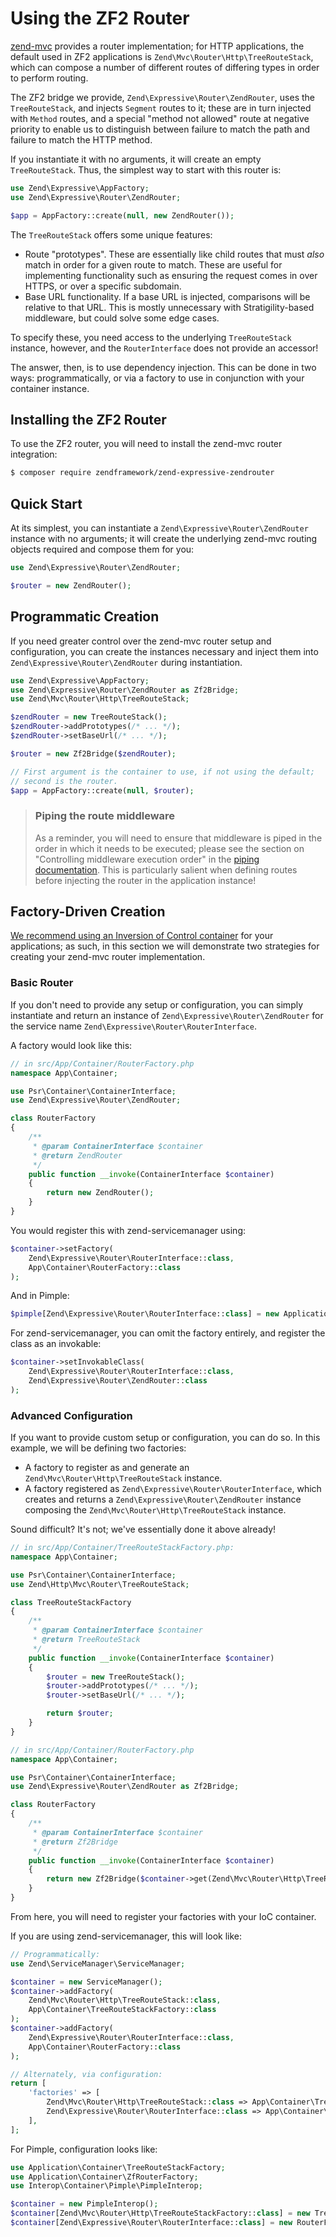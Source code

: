 # Using the ZF2 Router

[zend-mvc](https://github.com/zendframework/zend-mvc) provides a router
implementation; for HTTP applications, the default used in ZF2 applications is
`Zend\Mvc\Router\Http\TreeRouteStack`, which can compose a number of different
routes of differing types in order to perform routing.

The ZF2 bridge we provide, `Zend\Expressive\Router\ZendRouter`, uses the
`TreeRouteStack`, and injects `Segment` routes to it; these are in turn injected
with `Method` routes, and a special "method not allowed" route at negative
priority to enable us to distinguish between failure to match the path and
failure to match the HTTP method.

If you instantiate it with no arguments, it will create an empty
`TreeRouteStack`. Thus, the simplest way to start with this router is:

```php
use Zend\Expressive\AppFactory;
use Zend\Expressive\Router\ZendRouter;

$app = AppFactory::create(null, new ZendRouter());
```

The `TreeRouteStack` offers some unique features:

- Route "prototypes". These are essentially like child routes that must *also*
  match in order for a given route to match. These are useful for implementing
  functionality such as ensuring the request comes in over HTTPS, or over a
  specific subdomain.
- Base URL functionality. If a base URL is injected, comparisons will be
  relative to that URL. This is mostly unnecessary with Stratigility-based
  middleware, but could solve some edge cases.

To specify these, you need access to the underlying `TreeRouteStack`
instance, however, and the `RouterInterface` does not provide an accessor!

The answer, then, is to use dependency injection. This can be done in two ways:
programmatically, or via a factory to use in conjunction with your container
instance.

## Installing the ZF2 Router

To use the ZF2 router, you will need to install the zend-mvc router integration:

```bash
$ composer require zendframework/zend-expressive-zendrouter
```

## Quick Start

At its simplest, you can instantiate a `Zend\Expressive\Router\ZendRouter` instance
with no arguments; it will create the underlying zend-mvc routing objects
required and compose them for you:

```php
use Zend\Expressive\Router\ZendRouter;

$router = new ZendRouter();
```

## Programmatic Creation

If you need greater control over the zend-mvc router setup and configuration,
you can create the instances necessary and inject them into
`Zend\Expressive\Router\ZendRouter` during instantiation.

```php
use Zend\Expressive\AppFactory;
use Zend\Expressive\Router\ZendRouter as Zf2Bridge;
use Zend\Mvc\Router\Http\TreeRouteStack;

$zendRouter = new TreeRouteStack();
$zendRouter->addPrototypes(/* ... */);
$zendRouter->setBaseUrl(/* ... */);

$router = new Zf2Bridge($zendRouter);

// First argument is the container to use, if not using the default;
// second is the router.
$app = AppFactory::create(null, $router);
```

> ### Piping the route middleware
>
> As a reminder, you will need to ensure that middleware is piped in the order
> in which it needs to be executed; please see the section on "Controlling
> middleware execution order" in the [piping documentation](piping.md). This is
> particularly salient when defining routes before injecting the router in the
> application instance!

## Factory-Driven Creation

[We recommend using an Inversion of Control container](../container/intro.md)
for your applications; as such, in this section we will demonstrate 
two strategies for creating your zend-mvc router implementation.

### Basic Router

If you don't need to provide any setup or configuration, you can simply
instantiate and return an instance of `Zend\Expressive\Router\ZendRouter` for the
service name `Zend\Expressive\Router\RouterInterface`.

A factory would look like this:

```php
// in src/App/Container/RouterFactory.php
namespace App\Container;

use Psr\Container\ContainerInterface;
use Zend\Expressive\Router\ZendRouter;

class RouterFactory
{
    /**
     * @param ContainerInterface $container
     * @return ZendRouter
     */
    public function __invoke(ContainerInterface $container)
    {
        return new ZendRouter();
    }
}
```

You would register this with zend-servicemanager using:

```php
$container->setFactory(
    Zend\Expressive\Router\RouterInterface::class,
    App\Container\RouterFactory::class
);
```

And in Pimple:

```php
$pimple[Zend\Expressive\Router\RouterInterface::class] = new Application\Container\RouterFactory();
```

For zend-servicemanager, you can omit the factory entirely, and register the
class as an invokable:

```php
$container->setInvokableClass(
    Zend\Expressive\Router\RouterInterface::class,
    Zend\Expressive\Router\ZendRouter::class
);
```

### Advanced Configuration

If you want to provide custom setup or configuration, you can do so. In this
example, we will be defining two factories:

- A factory to register as and generate an `Zend\Mvc\Router\Http\TreeRouteStack`
  instance.
- A factory registered as `Zend\Expressive\Router\RouterInterface`, which
  creates and returns a `Zend\Expressive\Router\ZendRouter` instance composing the
  `Zend\Mvc\Router\Http\TreeRouteStack` instance.

Sound difficult? It's not; we've essentially done it above already!

```php
// in src/App/Container/TreeRouteStackFactory.php:
namespace App\Container;

use Psr\Container\ContainerInterface;
use Zend\Http\Mvc\Router\TreeRouteStack;

class TreeRouteStackFactory
{
    /**
     * @param ContainerInterface $container
     * @return TreeRouteStack
     */
    public function __invoke(ContainerInterface $container)
    {
        $router = new TreeRouteStack();
        $router->addPrototypes(/* ... */);
        $router->setBaseUrl(/* ... */);

        return $router;
    }
}

// in src/App/Container/RouterFactory.php
namespace App\Container;

use Psr\Container\ContainerInterface;
use Zend\Expressive\Router\ZendRouter as Zf2Bridge;

class RouterFactory
{
    /**
     * @param ContainerInterface $container
     * @return Zf2Bridge
     */
    public function __invoke(ContainerInterface $container)
    {
        return new Zf2Bridge($container->get(Zend\Mvc\Router\Http\TreeRouteStack::class));
    }
}
```

From here, you will need to register your factories with your IoC container.

If you are using zend-servicemanager, this will look like:

```php
// Programmatically:
use Zend\ServiceManager\ServiceManager;

$container = new ServiceManager();
$container->addFactory(
    Zend\Mvc\Router\Http\TreeRouteStack::class,
    App\Container\TreeRouteStackFactory::class
);
$container->addFactory(
    Zend\Expressive\Router\RouterInterface::class,
    App\Container\RouterFactory::class
);

// Alternately, via configuration:
return [
    'factories' => [
        Zend\Mvc\Router\Http\TreeRouteStack::class => App\Container\TreeRouteStackFactory::class,
        Zend\Expressive\Router\RouterInterface::class => App\Container\RouterFactory::class,
    ],
];
```

For Pimple, configuration looks like:

```php
use Application\Container\TreeRouteStackFactory;
use Application\Container\ZfRouterFactory;
use Interop\Container\Pimple\PimpleInterop;

$container = new PimpleInterop();
$container[Zend\Mvc\Router\Http\TreeRouteStackFactory::class] = new TreeRouteStackFactory();
$container[Zend\Expressive\Router\RouterInterface::class] = new RouterFactory();
```
